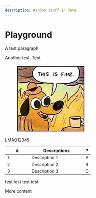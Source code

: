 ```yaml
---
description: Random stuff in here
---
```


# Playground

A test paragraph

Another test. Test

<figure><img src=".gitbook/assets/this is fine.jpeg" alt=""><figcaption></figcaption></figure>

LMAO12345

<table><thead><tr><th width="67">#</th><th width="165">Descriptions</th><th>?</th></tr></thead><tbody><tr><td>1</td><td>Description 1</td><td>A</td></tr><tr><td>2</td><td>Description 2</td><td>B</td></tr><tr><td>3</td><td>Description 3</td><td>C</td></tr></tbody></table>

test test test test

More content
